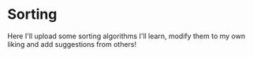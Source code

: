 # Sorting

Here I'll upload some sorting algorithms I'll learn, modify them to my own liking and add suggestions
from others!

